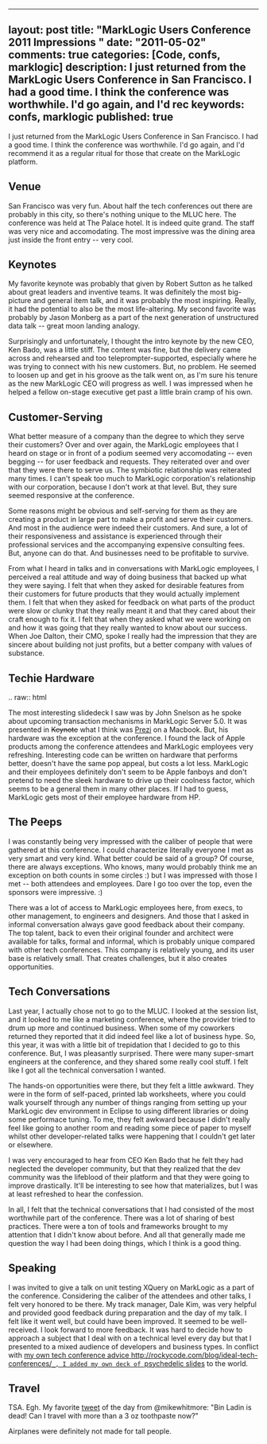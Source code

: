 
---
layout: post
title: "MarkLogic Users Conference 2011 Impressions "
date: "2011-05-02"
comments: true
categories: [Code, confs, marklogic]
description: I just returned from the MarkLogic Users Conference in San Francisco.  I had a good time.  I think the conference was worthwhile.  I'd go again, and I'd rec
keywords: confs, marklogic
published: true
---

I just returned from the MarkLogic Users Conference in San Francisco.  I had a good time.  I think the conference was worthwhile.  I'd go again, and I'd recommend it as a regular ritual for those that create on the MarkLogic platform.
<!--more-->

Venue
-----

San Francisco was very fun.  About half the tech conferences out there are probably in this city, so there's nothing unique to the MLUC here.  The conference was held at The Palace hotel.  It is indeed quite grand.  The staff was very nice and accomodating.  The most impressive was the dining area just inside the front entry -- very cool.

Keynotes
--------

My favorite keynote was probably that given by Robert Sutton as he talked about great leaders and inventive teams.  It was definitely the most big-picture and general item talk, and it was probably the most inspiring.  Really, it had the potential to also be the most life-altering.  My second favorite was probably by Jason Monberg as a part of the next generation of unstructured data talk -- great moon landing analogy.

Surprisingly and unfortunately, I thought the intro keynote by the new CEO, Ken Bado, was a little stiff.  The content was fine, but the delivery came across and rehearsed and too teleprompter-supported, especially where he was trying to connect with his new customers.  But, no problem.  He seemed to loosen up and get in his groove as the talk went on, as I'm sure his tenure as the new MarkLogic CEO will progress as well.  I was impressed when he helped a fellow on-stage executive get past a little brain cramp of his own.

Customer-Serving
----------------

What better measure of a company than the degree to which they serve their customers?  Over and over again, the MarkLogic employees that I heard on stage or in front of a podium seemed very accomodating -- even begging -- for user feedback and requests.  They reiterated over and over that they were there to serve us.  The symbiotic relationship was reiterated many times.  I can't speak too much to MarkLogic corporation's relationship with our corporation, because I don't work at that level.  But, they sure seemed responsive at the conference.  

Some reasons might be obvious and self-serving for them as they are creating a product in large part to make a profit and serve their customers.  And most in the audience were indeed their customers.  And sure, a lot of their responsiveness and assistance is experienced through their professional services and the accompanying expensive consulting fees.  But, anyone can do that.  And businesses need to be profitable to survive.

From what I heard in talks and in conversations with MarkLogic employees, I perceived a real attitude and way of doing business that backed up what they were saying.  I felt that when they asked for desirable features from their customers for future products that they would actually implement them.  I felt that when they asked for feedback on what parts of the product were slow or clunky that they really meant it and that they cared about their craft enough to fix it.  I felt that when they asked what we were working on and how it was going that they really wanted to know about our success.  When Joe Dalton, their CMO, spoke I really had the impression that they are sincere about building not just profits, but a better company with values of substance.

Techie Hardware
---------------

.. raw:: html

  The most interesting slidedeck I saw was by John Snelson as he spoke about upcoming transaction mechanisms in MarkLogic Server 5.0.  It was presented in <s>Keynote</s> what I think was <a href="http://prezi.com/">Prezi</a> on a Macbook.  But, his hardware was the exception at the conference.  I found the lack of Apple products among the conference attendees and MarkLogic employees very refreshing.  Interesting code can be written on hardware that performs better, doesn't have the same pop appeal, but costs a lot less.  MarkLogic and their employees definitely don't seem to be Apple fanboys and don't pretend to need the sleek hardware to drive up their coolness factor, which seems to be a general them in many other places.  If I had to guess, MarkLogic gets most of their employee hardware from HP.

The Peeps
---------

I was constantly being very impressed with the caliber of people that were gathered at this conference.  I could characterize literally everyone I met as very smart and very kind.  What better could be said of a group?  Of course, there are always exceptions.  Who knows, many would probably think me an exception on both counts in some circles :) but I was impressed with those I met -- both attendees and employees.  Dare I go too over the top, even the sponsors were impressive. :)

There was a lot of access to MarkLogic employees here, from execs, to other management, to engineers and designers.  And those that I asked in informal conversation always gave good feedback about their company.  The top talent, back to even their original founder and architect were available for talks, formal and informal, which is probably unique compared with other tech conferences.  This company is relatively young, and its user base is relatively small.  That creates challenges, but it also creates opportunities.

Tech Conversations
------------------

Last year, I actually chose not to go to the MLUC.  I looked at the session list, and it looked to me like a marketing conference, where the provider tried to drum up more and continued business.  When some of my coworkers returned they reported that it did indeed feel like a lot of business hype.  So, this year, it was with a little bit of trepidation that I decided to go to this conference.  But, I was pleasantly surprised.  There were many super-smart engineers at the conference, and they shared some really cool stuff.  I felt like I got all the technical conversation I wanted.  

The hands-on opportunities were there, but they felt a little awkward.  They were in the form of self-paced, printed lab worksheets, where you could walk yourself through any number of things ranging from setting up your MarkLogic dev environment in Eclipse to using different libraries or doing some performace tuning.  To me, they felt awkward because I didn't really feel like going to another room and reading some piece of paper to myself whilst other developer-related talks were happening that I couldn't get later or elsewhere.

I was very encouraged to hear from CEO Ken Bado that he felt they had neglected the developer community, but that they realized that the dev community was the lifeblood of their platform and that they were going to improve drastically.  It'll be interesting to see how that materializes, but I was at least refreshed to hear the confession.

In all, I felt that the technical conversations that I had consisted of the most worthwhile part of the conference.  There was a lot of sharing of best practices.  There were a ton of tools and frameworks brought to my attention that I didn't know about before.  And all that generally made me question the way I had been doing things, which I think is a good thing.

Speaking
--------

I was invited to give a talk on unit testing XQuery on MarkLogic as a part of the conference.  Considering the caliber of the attendees and other talks, I felt very honored to be there.  My track manager, Dale Kim, was very helpful and provided good feedback during preparation and the day of my talk.  I felt like it went well, but could have been improved.  It seemed to be well-received.  I look forward to more feedback.  It was hard to decide how to approach a subject that I deal with on a technical level every day but that I presented to a mixed audience of developers and business types.  In conflict with [my own tech conference advice <http://rockycode.com/blog/ideal-tech-conferences/>`_, I added my own deck of `psychedelic slides](http://rockycode.com/blog/unit-testing-xquery-marklogic/) to the world.

Travel
------

TSA.  Egh.  My favorite [tweet](http://twitter.com/#!/flyingtweets/status/64994809328308225) of the day from @mikewhitmore: "Bin Ladin is dead! Can I travel with more than a 3 oz toothpaste now?" 

Airplanes were definitely not made for tall people.


  
